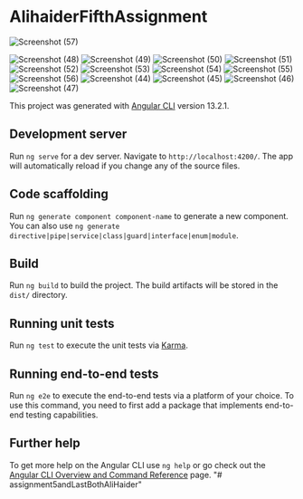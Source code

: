 # AlihaiderFifthAssignment


![Screenshot (57)](https://user-images.githubusercontent.com/40827670/157862609-02428d31-0d31-4fe6-a315-ee6f4c2530a2.png)



![Screenshot (48)](https://user-images.githubusercontent.com/40827670/157862048-cdbb80a8-b3ef-4b15-a479-eed73e5120ae.png)
![Screenshot (49)](https://user-images.githubusercontent.com/40827670/157862055-7e383965-f3dc-4e01-8094-c36dc04149c1.png)
![Screenshot (50)](https://user-images.githubusercontent.com/40827670/157862057-e8503411-af64-4d1a-9a86-2ddb35132d5a.png)
![Screenshot (51)](https://user-images.githubusercontent.com/40827670/157862059-911aa256-9fe5-469a-83d2-9ad8e69d087c.png)
![Screenshot (52)](https://user-images.githubusercontent.com/40827670/157862064-78979a3e-4b45-43f1-ab85-6bd41886ffc0.png)
![Screenshot (53)](https://user-images.githubusercontent.com/40827670/157862065-b3355292-d20f-4c79-997e-0a8ba24bbd1a.png)
![Screenshot (54)](https://user-images.githubusercontent.com/40827670/157862066-0d5a2433-66c6-402a-bf87-0827c53d2632.png)
![Screenshot (55)](https://user-images.githubusercontent.com/40827670/157862071-535e5b70-2db2-4c25-ae38-e5bee770d279.png)
![Screenshot (56)](https://user-images.githubusercontent.com/40827670/157862075-d070885d-15cd-49c1-8611-124428d3d63f.png)
![Screenshot (44)](https://user-images.githubusercontent.com/40827670/157862077-1c472881-07c8-476a-a8e5-ac0932adc8eb.png)
![Screenshot (45)](https://user-images.githubusercontent.com/40827670/157862081-06e16433-86fb-49e8-a52b-62beabb8e3e2.png)
![Screenshot (46)](https://user-images.githubusercontent.com/40827670/157862086-9b220389-1c1d-4ac5-9603-d1b94f91b4d6.png)
![Screenshot (47)](https://user-images.githubusercontent.com/40827670/157862088-9e7ac8a6-1035-48ee-896a-8598110d4c82.png)







This project was generated with [Angular CLI](https://github.com/angular/angular-cli) version 13.2.1.

## Development server

Run `ng serve` for a dev server. Navigate to `http://localhost:4200/`. The app will automatically reload if you change any of the source files.

## Code scaffolding

Run `ng generate component component-name` to generate a new component. You can also use `ng generate directive|pipe|service|class|guard|interface|enum|module`.

## Build

Run `ng build` to build the project. The build artifacts will be stored in the `dist/` directory.

## Running unit tests

Run `ng test` to execute the unit tests via [Karma](https://karma-runner.github.io).

## Running end-to-end tests

Run `ng e2e` to execute the end-to-end tests via a platform of your choice. To use this command, you need to first add a package that implements end-to-end testing capabilities.

## Further help

To get more help on the Angular CLI use `ng help` or go check out the [Angular CLI Overview and Command Reference](https://angular.io/cli) page.
"# assignment5andLastBothAliHaider" 
